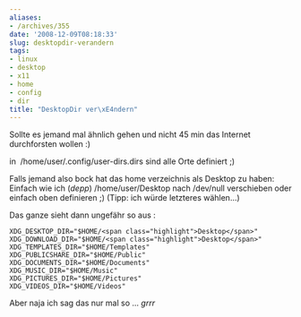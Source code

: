 ```yaml
---
aliases:
- /archives/355
date: '2008-12-09T08:18:33'
slug: desktopdir-verandern
tags:
- linux
- desktop
- x11
- home
- config
- dir
title: "DesktopDir ver\xE4ndern"
---
```


Sollte es jemand mal ähnlich gehen und nicht 45 min das Internet
durchforsten wollen :)

in  /home/user/.config/user-dirs.dirs sind alle Orte definiert ;)

Falls jemand also bock hat das home verzeichnis als Desktop zu haben:
Einfach wie ich (*depp*) /home/user/Desktop nach /dev/null verschieben oder
einfach oben definieren ;) (Tipp: ich würde letzteres wählen...)

Das ganze sieht dann ungefähr so aus :


    XDG_DESKTOP_DIR="$HOME/<span class="highlight">Desktop</span>"
    XDG_DOWNLOAD_DIR="$HOME/<span class="highlight">Desktop</span>"
    XDG_TEMPLATES_DIR="$HOME/Templates"
    XDG_PUBLICSHARE_DIR="$HOME/Public"
    XDG_DOCUMENTS_DIR="$HOME/Documents"
    XDG_MUSIC_DIR="$HOME/Music"
    XDG_PICTURES_DIR="$HOME/Pictures"
    XDG_VIDEOS_DIR="$HOME/Videos"


Aber naja ich sag das nur mal so ... *grrr*